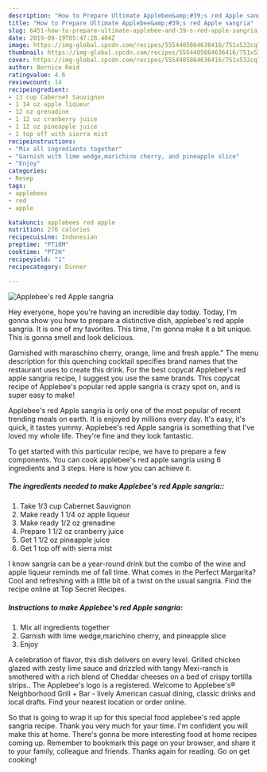 ```yaml
---
description: "How to Prepare Ultimate Applebee&amp;#39;s red Apple sangria"
title: "How to Prepare Ultimate Applebee&amp;#39;s red Apple sangria"
slug: 6451-how-to-prepare-ultimate-applebee-and-39-s-red-apple-sangria
date: 2019-08-19T05:47:28.404Z
image: https://img-global.cpcdn.com/recipes/5554405864636416/751x532cq70/applebees-red-apple-sangria-recipe-main-photo.jpg
thumbnail: https://img-global.cpcdn.com/recipes/5554405864636416/751x532cq70/applebees-red-apple-sangria-recipe-main-photo.jpg
cover: https://img-global.cpcdn.com/recipes/5554405864636416/751x532cq70/applebees-red-apple-sangria-recipe-main-photo.jpg
author: Bernice Reid
ratingvalue: 4.6
reviewcount: 14
recipeingredient:
- 13 cup Cabernet Sauvignon
- 1 14 oz apple liqueur
- 12 oz grenadine
- 1 12 oz cranberry juice
- 1 12 oz pineapple juice
- 1 top off with sierra mist
recipeinstructions:
- "Mix all ingredients together"
- "Garnish with lime wedge,marichino cherry, and pineapple slice"
- "Enjoy"
categories:
- Resep
tags:
- applebees
- red
- apple

katakunci: applebees red apple
nutrition: 276 calories
recipecuisine: Indonesian
preptime: "PT18M"
cooktime: "PT2H"
recipeyield: "1"
recipecategory: Dinner

---
```



![Applebee&#39;s red Apple sangria](https://img-global.cpcdn.com/recipes/5554405864636416/751x532cq70/applebees-red-apple-sangria-recipe-main-photo.jpg)

Hey everyone, hope you're having an incredible day today. Today, I'm gonna show you how to prepare a distinctive dish, applebee&#39;s red apple sangria. It is one of my favorites. This time, I'm gonna make it a bit unique. This is gonna smell and look delicious.

Garnished with maraschino cherry, orange, lime and fresh apple.&#34; The menu description for this quenching cocktail specifies brand names that the restaurant uses to create this drink. For the best copycat Applebee&#39;s red apple sangria recipe, I suggest you use the same brands. This copycat recipe of Applebee&#39;s popular red apple sangria is crazy spot on, and is super easy to make!

Applebee&#39;s red Apple sangria is only one of the most popular of recent trending meals on earth. It is enjoyed by millions every day. It's easy, it's quick, it tastes yummy. Applebee&#39;s red Apple sangria is something that I've loved my whole life. They're fine and they look fantastic.


To get started with this particular recipe, we have to prepare a few components. You can cook applebee&#39;s red apple sangria using 6 ingredients and 3 steps. Here is how you can achieve it.

##### The ingredients needed to make Applebee&#39;s red Apple sangria::

1. Take 1/3 cup Cabernet Sauvignon
1. Make ready 1 1/4 oz apple liqueur
1. Make ready 1/2 oz grenadine
1. Prepare 1 1/2 oz cranberry juice
1. Get 1 1/2 oz pineapple juice
1. Get 1 top off with sierra mist


I know sangria can be a year-round drink but the combo of the wine and apple liqueur reminds me of fall time. What comes in the Perfect Margarita? Cool and refreshing with a little bit of a twist on the usual sangria. Find the recipe online at Top Secret Recipes. 

##### Instructions to make Applebee&#39;s red Apple sangria:

1. Mix all ingredients together
1. Garnish with lime wedge,marichino cherry, and pineapple slice
1. Enjoy


A celebration of flavor, this dish delivers on every level. Grilled chicken glazed with zesty lime sauce and drizzled with tangy Mexi-ranch is smothered with a rich blend of Cheddar cheeses on a bed of crispy tortilla strips.. The Applebee&#39;s logo is a registered. Welcome to Applebee&#39;s® Neighborhood Grill + Bar - lively American casual dining, classic drinks and local drafts. Find your nearest location or order online. 

So that is going to wrap it up for this special food applebee&#39;s red apple sangria recipe. Thank you very much for your time. I'm confident you will make this at home. There's gonna be more interesting food at home recipes coming up. Remember to bookmark this page on your browser, and share it to your family, colleague and friends. Thanks again for reading. Go on get cooking!
